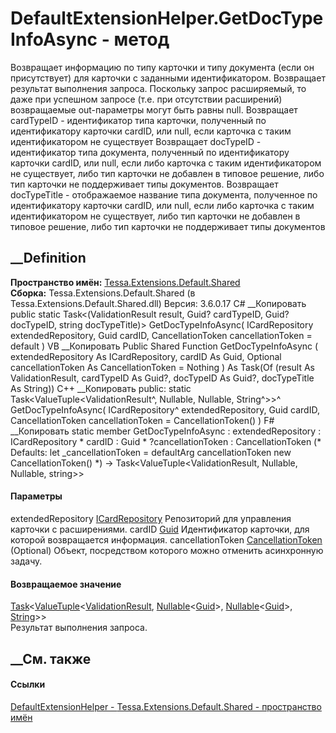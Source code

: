# DefaultExtensionHelper.GetDocTypeInfoAsync - метод
Возвращает информацию по типу карточки и типу документа (если он присутствует)
для карточки с заданными идентификатором. Возвращает результат выполнения
запроса. Поскольку запрос расширяемый, то даже при успешном запросе (т.е. при
отсутствии расширений) возвращаемые out-параметры могут быть равны null.
Возвращает cardTypeID \- идентификатор типа карточки, полученный по
идентификатору карточки cardID, или null, если карточка с таким
идентификатором не существует
Возвращает docTypeID \- идентификатор типа документа, полученный по
идентификатору карточки cardID, или null, если либо карточка с таким
идентификатором не существует, либо тип карточки не добавлен в типовое
решение, либо тип карточки не поддерживает типы документов.
Возвращает docTypeTitle \- отображаемое название типа документа, полученное по
идентификатору карточки cardID, или null, если либо карточка с таким
идентификатором не существует, либо тип карточки не добавлен в типовое
решение, либо тип карточки не поддерживает типы документов
##  __Definition
 **Пространство имён:**
[Tessa.Extensions.Default.Shared](N_Tessa_Extensions_Default_Shared.htm)  
 **Сборка:** Tessa.Extensions.Default.Shared (в
Tessa.Extensions.Default.Shared.dll) Версия: 3.6.0.17
C# __Копировать
     public static Task<(ValidationResult result, Guid? cardTypeID, Guid? docTypeID, string docTypeTitle)> GetDocTypeInfoAsync(
    	ICardRepository extendedRepository,
    	Guid cardID,
    	CancellationToken cancellationToken = default
    )
VB __Копировать
     Public Shared Function GetDocTypeInfoAsync ( 
    	extendedRepository As ICardRepository,
    	cardID As Guid,
    	Optional cancellationToken As CancellationToken = Nothing
    ) As Task(Of (result As ValidationResult, cardTypeID As Guid?, docTypeID As Guid?, docTypeTitle As String))
C++ __Копировать
     public:
    static Task<ValueTuple<ValidationResult^, Nullable<Guid>, Nullable<Guid>, String^>>^ GetDocTypeInfoAsync(
    	ICardRepository^ extendedRepository, 
    	Guid cardID, 
    	CancellationToken cancellationToken = CancellationToken()
    )
F# __Копировать
     static member GetDocTypeInfoAsync : 
            extendedRepository : ICardRepository * 
            cardID : Guid * 
            ?cancellationToken : CancellationToken 
    (* Defaults:
            let _cancellationToken = defaultArg cancellationToken new CancellationToken()
    *)
    -> Task<ValueTuple<ValidationResult, Nullable<Guid>, Nullable<Guid>, string>> 
#### Параметры
extendedRepository [ICardRepository](T_Tessa_Cards_ICardRepository.htm)
    Репозиторий для управления карточки с расширениями.
cardID [Guid](https://learn.microsoft.com/dotnet/api/system.guid)
    Идентификатор карточки, для которой возвращается информация.
cancellationToken
[CancellationToken](https://learn.microsoft.com/dotnet/api/system.threading.cancellationtoken)
(Optional)
    Объект, посредством которого можно отменить асинхронную задачу.
#### Возвращаемое значение
[Task](https://learn.microsoft.com/dotnet/api/system.threading.tasks.task-1)<[ValueTuple](https://learn.microsoft.com/dotnet/api/system.valuetuple-4)<[ValidationResult](T_Tessa_Platform_Validation_ValidationResult.htm),
[Nullable](https://learn.microsoft.com/dotnet/api/system.nullable-1)<[Guid](https://learn.microsoft.com/dotnet/api/system.guid)>,
[Nullable](https://learn.microsoft.com/dotnet/api/system.nullable-1)<[Guid](https://learn.microsoft.com/dotnet/api/system.guid)>,
[String](https://learn.microsoft.com/dotnet/api/system.string)>>  
Результат выполнения запроса.
##  __См. также
#### Ссылки
[DefaultExtensionHelper -
](T_Tessa_Extensions_Default_Shared_DefaultExtensionHelper.htm)
[Tessa.Extensions.Default.Shared - пространство
имён](N_Tessa_Extensions_Default_Shared.htm)
